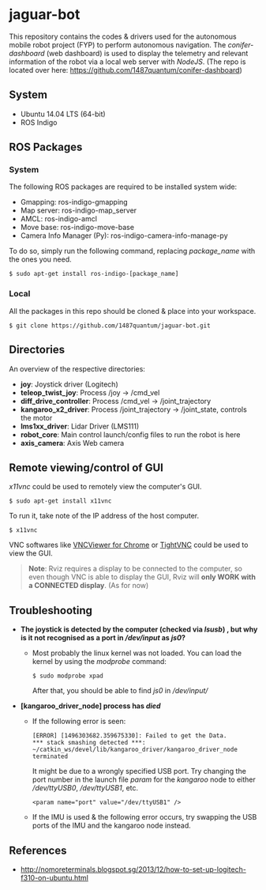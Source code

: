 # jaguar-bot
This repository contains the codes & drivers used for the autonomous mobile robot project (FYP) to perform autonomous navigation. The *conifer-dashboard* (web dashboard) is used to display the telemetry and relevant information of the robot via a local web server with *NodeJS*. (The repo is located over here: https://github.com/1487quantum/conifer-dashboard)

## System
- Ubuntu 14.04 LTS (64-bit)
- ROS Indigo

## ROS Packages
### System
The following ROS packages are required to be installed system wide:
- Gmapping: ros-indigo-gmapping
- Map server: ros-indigo-map_server
- AMCL: ros-indigo-amcl
- Move base: ros-indigo-move-base
- Camera Info Manager (Py): ros-indigo-camera-info-manage-py

To do so, simply run the following command, replacing *package_name* with the ones you need.
```
$ sudo apt-get install ros-indigo-[package_name]
```

### Local
All the packages in this repo should be cloned & place into your workspace.
```
$ git clone https://github.com/1487quantum/jaguar-bot.git
```

## Directories
An overview of the respective directories:
- **joy**: Joystick driver (Logitech)
- **teleop_twist_joy**: Process /joy -> /cmd_vel
- **diff_drive_controller**: Process /cmd_vel -> /joint_trajectory
- **kangaroo_x2_driver**: Process /joint_trajectory -> /joint_state, controls the motor
- **lms1xx_driver**: Lidar Driver (LMS111)
- **robot_core**: Main control launch/config files to run the robot is here
- **axis_camera**: Axis Web camera

## Remote viewing/control of GUI
_x11vnc_ could be used to remotely view the computer's GUI.
```
$ sudo apt-get install x11vnc
```
To run it, take note of the IP address of the host computer.
```
$ x11vnc
```
VNC softwares like [VNCViewer for Chrome](https://chrome.google.com/webstore/detail/vnc%C2%AE-viewer-for-google-ch/iabmpiboiopbgfabjmgeedhcmjenhbla) or [TightVNC](https://sourceforge.net/projects/vnc-tight/) could be used to view the GUI.
> **Note**: Rviz requires a display to be connected to the computer, so even though VNC is able to display the GUI, Rviz will **only WORK with a CONNECTED display**. (As for now)


## Troubleshooting
- **The joystick is detected by the computer (checked via _lsusb_) , but why is it not recognised as a port in _/dev/input_ as _js0_?**

  - Most probably the linux kernel was not loaded. You can load the kernel by using the *modprobe* command:
    ```
    $ sudo modprobe xpad
    ```
    After that, you should be able to find *js0* in */dev/input/*

- **[kangaroo_driver_node] process has _died_**     
  - If the following error is seen:
    ```
    [ERROR] [1496303682.359675330]: Failed to get the Data.
    *** stack smashing detected ***: ~/catkin_ws/devel/lib/kangaroo_driver/kangaroo_driver_node terminated
    ```
    It might be due to a wrongly specified USB port. Try changing the port number in the launch file _param_ for the _kangaroo_ node to either _/dev/ttyUSB0_, _/dev/ttyUSB1_, etc.
    ```
    <param name="port" value="/dev/ttyUSB1" />
    ```
   - If the IMU is used & the following error occurs, try swapping the USB ports of the IMU and the kangaroo node instead.

## References
- http://nomoreterminals.blogspot.sg/2013/12/how-to-set-up-logitech-f310-on-ubuntu.html
